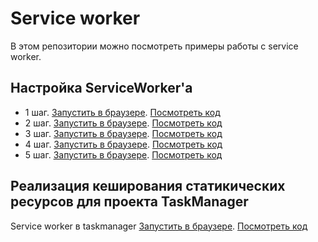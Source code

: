 # Service worker

В этом репозитории можно посмотреть примеры работы с service worker.

## Настройка ServiceWorker'а

- 1 шаг. [Запустить в браузере](https://htmlacademy.github.io/intensive-object-serviceworker/steps/step-1/). [Посмотреть код](https://github.com/htmlacademy/intensive-object-serviceworker/tree/master/steps/step-1)
- 2 шаг. [Запустить в браузере](https://htmlacademy.github.io/intensive-object-serviceworker/steps/step-2/). [Посмотреть код](https://github.com/htmlacademy/intensive-object-serviceworker/tree/master/steps/step-2)
- 3 шаг. [Запустить в браузере](https://htmlacademy.github.io/intensive-object-serviceworker/steps/step-3/). [Посмотреть код](https://github.com/htmlacademy/intensive-object-serviceworker/tree/master/steps/step-3)
- 4 шаг. [Запустить в браузере](https://htmlacademy.github.io/intensive-object-serviceworker/steps/step-4/). [Посмотреть код](https://github.com/htmlacademy/intensive-object-serviceworker/tree/master/steps/step-4)
- 5 шаг. [Запустить в браузере](https://htmlacademy.github.io/intensive-object-serviceworker/steps/step-5/). [Посмотреть код](https://github.com/htmlacademy/intensive-object-serviceworker/tree/master/steps/step-5)

## Реализация кеширования статикических ресурсов для проекта TaskManager

Service worker в taskmanager [Запустить в браузере](https://htmlacademy.github.io/intensive-object-serviceworker/taskmanager/). [Посмотреть код](https://github.com/htmlacademy/intensive-object-serviceworker/tree/master/taskmanager)
